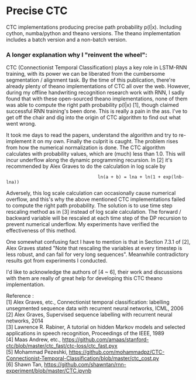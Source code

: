# Precise CTC
CTC implementations producing precise path probability p(l|x).
Including cython, numba/python and theano versions. The theano implementation includes a batch version and a non-batch version.

### A longer explanation why I "reinvent the wheel":

CTC (Connectionist Temporal Classification) plays a key role in LSTM-RNN training, with its power we can be liberated from the cumbersome segmentation / alignment task. By the time of this publication, there're already plenty of theano implementations of CTC all over the web. However, during my offline handwriting recognition research work with RNN, I sadly found that with these open-sourced theano implementations, none of them was able to compute the right path probability p(l|x) [1], though claimed successful RNN training's been done. This is really a pain in the ass. I've to get off the chair and dig into the origin of CTC algorithm to find out what went wrong.
 
It took me days to read the papers, understand the algorithm and try to re-implement it on my own. Finally the culprit
is caught. The problem rises from how the numerical normalization is done. The CTC algorithm calculates with probability
values, which are (much) less than 1.0. This will incur underflow along the dynamic programming recursion. In [2] it's
recommended by Alex Graves to do the calculation in log scale by  
 
                                       ln(a + b) = lna + ln(1 + exp(lnb-lna))  
                                       
Adversely, this log scale calculation can occasionally cause numerical overflow, and this's why the above mentioned CTC
implementations failed to compute the right path probability. The solution is to use time step rescaling method as in [3]
instead of log scale calculation. The forward / backward variable will be rescaled at each time step of the DP recursion
to prevent numerical underflow. My experiments have verified the effectiveness of this method. 

One somewhat confusing fact I have to mention is that in Section 7.3.1 of [2], Alex Graves stated "Note that rescaling
the variables at every timestep is less robust, and can fail for very long sequences". Meanwhile contradictory results
got from experiments I conducted.  
 
I'd like to acknowledge the authors of [4 ~ 6], their work and discussions with them are really of great help for developing
this CTC theano implementation.  

Reference :  
              [1] Alex Graves, etc., Connectionist temporal classification: labelling unsegmented sequence data with recurrent neural networks, ICML, 2006  
              [2] Alex Graves, Supervised sequence labelling with recurrent neural networks, 2014  
              [3] Lawrence R. Rabiner, A tutorial on hidden Markov models and selected applications in speech recognition, Proceedings of the IEEE, 1989  
              [4] Maas Andrew, etc., https://github.com/amaas/stanford-ctc/blob/master/ctc_fast/ctc-loss/ctc_fast.pyx  
              [5] Mohammad Pezeshki, https://github.com/mohammadpz/CTC-Connectionist-Temporal-Classification/blob/master/ctc_cost.py  
              [6] Shawn Tan, https://github.com/shawntan/rnn-experiment/blob/master/CTC.ipynb  
              
